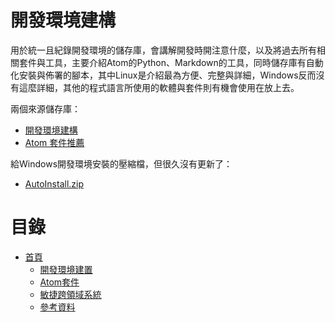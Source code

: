 開發環境建構
===
用於統一且紀錄開發環境的儲存庫，會講解開發時開注意什麼，以及將過去所有相關套件與工具，主要介紹Atom的Python、Markdown的工具，同時儲存庫有自動化安裝與佈署的腳本，其中Linux是介紹最為方便、完整與詳細，Windows反而沒有這麼詳細，其他的程式語言所使用的軟體與套件則有機會使用在放上去。

兩個來源儲存庫：

- [開發環境建構](https://github.com/TSVS-Special-Topic-Group/Development-Environment-Build)
- [Atom 套件推薦](https://github.com/we684123/Atom_packages/tree/8663ebefbbcaf7003b6806314be70cc751cc7773)

給Windows開發環境安裝的壓縮檔，但很久沒有更新了：

- [AutoInstall.zip](https://drive.google.com/file/d/1ezvU8E0IVuq9n1EmXH5jg-6q0FK1Ko_C)

# 目錄
- [首頁](README.md)
  - [開發環境建置](docs/index.md)
  - [Atom套件](docs/Atom-Packages.md)
  - [敏捷跨領域系統](docs/Agile-Interdisciplinary-System.md)
  - [參考資料](docs/Reference.md)
